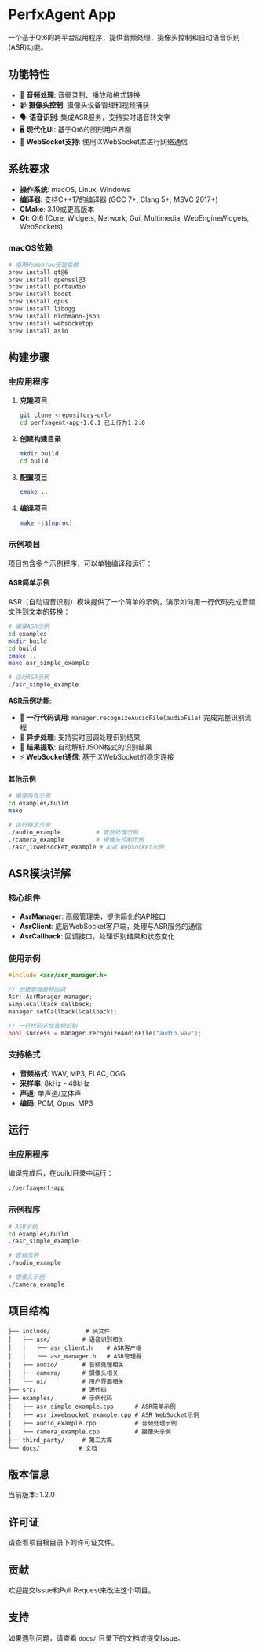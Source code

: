 # PerfxAgent App

一个基于Qt6的跨平台应用程序，提供音频处理、摄像头控制和自动语音识别(ASR)功能。

## 功能特性

- 🎤 **音频处理**: 音频录制、播放和格式转换
- 📹 **摄像头控制**: 摄像头设备管理和视频捕获
- 🗣️ **语音识别**: 集成ASR服务，支持实时语音转文字
- 🖥️ **现代化UI**: 基于Qt6的图形用户界面
- 🔌 **WebSocket支持**: 使用IXWebSocket库进行网络通信

## 系统要求

- **操作系统**: macOS, Linux, Windows
- **编译器**: 支持C++17的编译器 (GCC 7+, Clang 5+, MSVC 2017+)
- **CMake**: 3.10或更高版本
- **Qt**: Qt6 (Core, Widgets, Network, Gui, Multimedia, WebEngineWidgets, WebSockets)

### macOS依赖

```bash
# 使用Homebrew安装依赖
brew install qt@6
brew install openssl@3
brew install portaudio
brew install boost
brew install opus
brew install libogg
brew install nlohmann-json
brew install websocketpp
brew install asio
```

## 构建步骤

### 主应用程序

1. **克隆项目**
   ```bash
   git clone <repository-url>
   cd perfxagent-app-1.0.1_已上传为1.2.0
   ```

2. **创建构建目录**
   ```bash
   mkdir build
   cd build
   ```

3. **配置项目**
   ```bash
   cmake ..
   ```

4. **编译项目**
   ```bash
   make -j$(nproc)
   ```

### 示例项目

项目包含多个示例程序，可以单独编译和运行：

#### ASR简单示例

ASR（自动语音识别）模块提供了一个简单的示例，演示如何用一行代码完成音频文件到文本的转换：

```bash
# 编译ASR示例
cd examples
mkdir build
cd build
cmake ..
make asr_simple_example

# 运行ASR示例
./asr_simple_example
```

**ASR示例功能**:
- 🎯 **一行代码调用**: `manager.recognizeAudioFile(audioFile)` 完成完整识别流程
- 🔄 **异步处理**: 支持实时回调处理识别结果
- 📝 **结果提取**: 自动解析JSON格式的识别结果
- ⚡ **WebSocket通信**: 基于IXWebSocket的稳定连接

#### 其他示例

```bash
# 编译所有示例
cd examples/build
make

# 运行特定示例
./audio_example          # 音频处理示例
./camera_example         # 摄像头控制示例
./asr_ixwebsocket_example # ASR WebSocket示例
```

## ASR模块详解

### 核心组件

- **AsrManager**: 高级管理类，提供简化的API接口
- **AsrClient**: 底层WebSocket客户端，处理与ASR服务的通信
- **AsrCallback**: 回调接口，处理识别结果和状态变化

### 使用示例

```cpp
#include <asr/asr_manager.h>

// 创建管理器和回调
Asr::AsrManager manager;
SimpleCallback callback;
manager.setCallback(&callback);

// 一行代码完成音频识别
bool success = manager.recognizeAudioFile("audio.wav");
```

### 支持格式

- **音频格式**: WAV, MP3, FLAC, OGG
- **采样率**: 8kHz - 48kHz
- **声道**: 单声道/立体声
- **编码**: PCM, Opus, MP3

## 运行

### 主应用程序

编译完成后，在build目录中运行：

```bash
./perfxagent-app
```

### 示例程序

```bash
# ASR示例
cd examples/build
./asr_simple_example

# 音频示例
./audio_example

# 摄像头示例
./camera_example
```

## 项目结构

```
├── include/          # 头文件
│   ├── asr/         # 语音识别相关
│   │   ├── asr_client.h    # ASR客户端
│   │   └── asr_manager.h   # ASR管理器
│   ├── audio/       # 音频处理相关
│   ├── camera/      # 摄像头相关
│   └── ui/          # 用户界面相关
├── src/             # 源代码
├── examples/        # 示例代码
│   ├── asr_simple_example.cpp      # ASR简单示例
│   ├── asr_ixwebsocket_example.cpp # ASR WebSocket示例
│   ├── audio_example.cpp           # 音频处理示例
│   └── camera_example.cpp          # 摄像头示例
├── third_party/     # 第三方库
└── docs/           # 文档
```

## 版本信息

当前版本: 1.2.0

## 许可证

请查看项目根目录下的许可证文件。

## 贡献

欢迎提交Issue和Pull Request来改进这个项目。

## 支持

如果遇到问题，请查看 `docs/` 目录下的文档或提交Issue。 